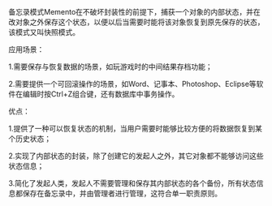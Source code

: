 备忘录模式Memento在不破坏封装性的前提下，捕获一个对象的内部状态，并在改对象之外保存这个状态，以便以后当需要时能将该对象恢复到原先保存的状态，该模式又叫快照模式。

应用场景：

1.需要保存与恢复数据的场景，如玩游戏时的中间结果存档功能；

2.需要提供一个可回滚操作的场景，如Word、记事本、Photoshop、Eclipse等软件在编辑时按Ctrl+Z组合键，还有数据库中事务操作。

优点：

1.提供了一种可以恢复状态的机制，当用户需要时能够比较方便的将数据恢复到某个历史状态；

2.实现了内部状态的封装，除了创建它的发起人之外，其它对象都不能够访问这些状态信息；

3.简化了发起人类，发起人不需要管理和保存其内部状态的各个备份，所有状态信息都保存在备忘录中，并由管理者进行管理，这符合单一职责原则。